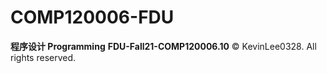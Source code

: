 # COMP120006-FDU
**程序设计 Programming**
**FDU-Fall21-COMP120006.10**
© KevinLee0328. All rights reserved.
